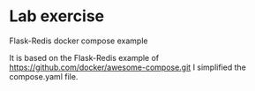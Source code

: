 # Lab exercise

Flask-Redis docker compose example

It is based on the Flask-Redis example of https://github.com/docker/awesome-compose.git 
I simplified the compose.yaml file.


